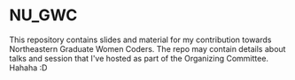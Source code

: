 # NU_GWC
This repository contains slides and material for my contribution towards Northeastern Graduate Women Coders. The repo may contain details about talks and session that I've hosted as part of the Organizing Committee. Hahaha :D
